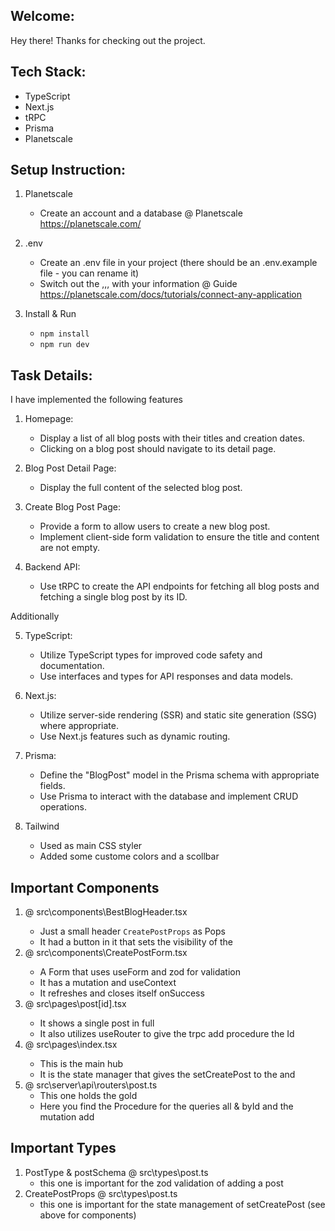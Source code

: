 ## Welcome:

Hey there! Thanks for checking out the project.

## Tech Stack:

- TypeScript
- Next.js
- tRPC
- Prisma
- Planetscale

## Setup Instruction:

1. Planetscale

   - Create an account and a database @ Planetscale https://planetscale.com/

2. .env

   - Create an .env file in your project (there should be an .env.example file - you can rename it)
   - Switch out the <myname>,<mypassword>,<host>,<dbName> with your information @ Guide https://planetscale.com/docs/tutorials/connect-any-application

3. Install & Run
   - `npm install`
   - `npm run dev`

## Task Details:

I have implemented the following features

1.  Homepage:

    - Display a list of all blog posts with their titles and creation dates.
    - Clicking on a blog post should navigate to its detail page.

2.  Blog Post Detail Page:

    - Display the full content of the selected blog post.

3.  Create Blog Post Page:

    - Provide a form to allow users to create a new blog post.
    - Implement client-side form validation to ensure the title and content are not empty.

4.  Backend API:

    - Use tRPC to create the API endpoints for fetching all blog posts and fetching a single blog post by its ID.

Additionally

5. TypeScript:

   - Utilize TypeScript types for improved code safety and documentation.
   - Use interfaces and types for API responses and data models.

6. Next.js:

   - Utilize server-side rendering (SSR) and static site generation (SSG) where appropriate.
   - Use Next.js features such as dynamic routing.

7. Prisma:

   - Define the "BlogPost" model in the Prisma schema with appropriate fields.
   - Use Prisma to interact with the database and implement CRUD operations.

8. Tailwind

   - Used as main CSS styler
   - Added some custome colors and a scollbar

## Important Components

1. <BestBlogHeader/> @ src\components\BestBlogHeader.tsx
   - Just a small header `CreatePostProps` as Pops
   - It had a button in it that sets the visibility of the <CreatePostFrom/>
2. <CreatePostForm/> @ src\components\CreatePostForm.tsx
   - A Form that uses useForm and zod for validation
   - It has a mutation and useContext
   - It refreshes <DisplayAllPosts/> and closes itself onSuccess
3. <DisplaySinglePost/> @ src\pages\post\[id].tsx
   - It shows a single post in full
   - It also utilizes useRouter to give the trpc add procedure the Id
4. <Home/> @ src\pages\index.tsx
   - This is the main hub
   - It is the state manager that gives the setCreatePost to the <BestBlogHeader/> and <CreatePostFrom/>
5. @ src\server\api\routers\post.ts
   - This one holds the gold
   - Here you find the Procedure for the queries all & byId and the mutation add

## Important Types

1. PostType & postSchema @ src\types\post.ts
   - this one is important for the zod validation of adding a post
2. CreatePostProps @ src\types\post.ts
   - this one is important for the state management of setCreatePost (see above for components)
